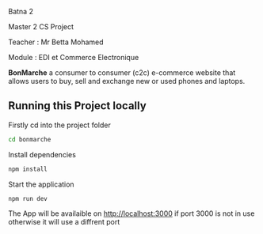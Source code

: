 Batna 2 

Master 2 CS Project 

Teacher : Mr Betta Mohamed 

Module  : EDI et Commerce Electronique

<b>BonMarche</b> a consumer to consumer (c2c) e-commerce website that allows users to buy, sell and exchange new or used  phones and laptops.

## Running this Project locally

Firstly cd into the project folder

```bash
cd bonmarche
```

Install dependencies

```bash
npm install
```

Start the application

```bash
npm run dev
```

The App will be availaible on [http://localhost:3000](http://localhost:3000) if port 3000 is not in use otherwise it will use a diffrent port  

#
